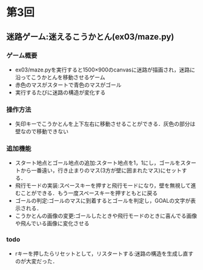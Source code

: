 # 第3回
## 迷路ゲーム:迷えるこうかとん(ex03/maze.py)
### ゲーム概要
- ex03/maze.pyを実行すると1500×900のcanvasに迷路が描画され，迷路に沿ってこうかとんを移動させるゲーム
- 赤色のマスがスタートで青色のマスがゴール
- 実行するたびに迷路の構造が変化する
### 操作方法
- 矢印キーでこうかとんを上下左右に移動させることができる．灰色の部分は壁なので移動できない
### 追加機能
- スタート地点とゴール地点の追加:スタート地点を1，1にし，ゴールをスタートから一番遠い，行き止まりのマス(3方が壁に囲まれたマス)にセットする．
- 飛行モードの実装:スペースキーを押すと飛行モードになり，壁を無視して進むことができる．もう一度スペースキーを押すともとに戻る
- ゴールの判定:ゴールのマスに到着するとゴールを判定し，GOALの文字が表示される．
- こうかとんの画像の変更:ゴールしたときや飛行モードのときに喜んでる画像や飛んでいる画像に変化させる
### todo
- rキーを押したらリセットとして，リスタートする:迷路の構造を生成し直すのが大変だった．
